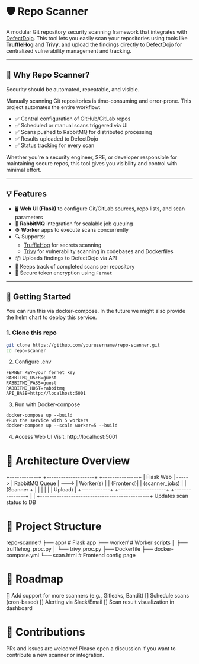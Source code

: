 # 🛡️ Repo Scanner

A modular Git repository security scanning framework that integrates with [DefectDojo](https://www.defectdojo.org/). This tool lets you easily scan your repositories using tools like **TruffleHog** and **Trivy**, and upload the findings directly to DefectDojo for centralized vulnerability management and tracking.

---

## 📌 Why Repo Scanner?

Security should be automated, repeatable, and visible.

Manually scanning Git repositories is time-consuming and error-prone. This project automates the entire workflow:

- ✅ Central configuration of GitHub/GitLab repos
- ✅ Scheduled or manual scans triggered via UI
- ✅ Scans pushed to RabbitMQ for distributed processing
- ✅ Results uploaded to DefectDojo
- ✅ Status tracking for every scan

Whether you're a security engineer, SRE, or developer responsible for maintaining secure repos, this tool gives you visibility and control with minimal effort.

---

## 💡 Features

- 🖥️ **Web UI (Flask)** to configure Git/GitLab sources, repo lists, and scan parameters  
- 🐇 **RabbitMQ** integration for scalable job queuing  
- ⚙️ **Worker** apps to execute scans concurrently  
- 🔍 Supports:
  - [TruffleHog](https://github.com/trufflesecurity/trufflehog) for secrets scanning  
  - [Trivy](https://github.com/aquasecurity/trivy) for vulnerability scanning in codebases and Dockerfiles  
- 📦 Uploads findings to DefectDojo via API  
- 🔄 Keeps track of completed scans per repository  
- 🔐 Secure token encryption using `Fernet`  

---

## 🚀 Getting Started
You can run this via docker-compose. In the future we might also provide the helm chart to deploy this service. 

### 1. Clone this repo
```bash
git clone https://github.com/yourusername/repo-scanner.git
cd repo-scanner
```
2. Configure .env
```
FERNET_KEY=your_fernet_key
RABBITMQ_USER=guest
RABBITMQ_PASS=guest
RABBITMQ_HOST=rabbitmq
API_BASE=http://localhost:5001
```
3. Run with Docker-compose
```
docker-compose up --build
#Run the service with 5 workers 
docker-compose up --scale worker=5 --build   
```
4. Access Web UI
Visit: http://localhost:5001

# 🔧 Architecture Overview
+------------+        +--------------------+       +---------------+
|  Flask Web | -----> |  RabbitMQ Queue    | --->  |  Worker(s)    |
|  (Frontend)|        |  (scanner_jobs)    |       |  (Scanner +   |
|            |        |                    |       |   Upload)     |
+------------+        +--------------------+       +---------------+
        |                                              |
        +----------------------------------------------+
                      Updates scan status to DB

# 📁 Project Structure
repo-scanner/
├── app/                 # Flask app
├── worker/              # Worker scripts
│   ├── trufflehog_proc.py
│   └── trivy_proc.py
├── Dockerfile
├── docker-compose.yml
└── scan.html            # Frontend config page

# 📖 Roadmap
 [] Add support for more scanners (e.g., Gitleaks, Bandit)
 [] Schedule scans (cron-based)
 [] Alerting via Slack/Email
 [] Scan result visualization in dashboard

# 🤝 Contributions
PRs and issues are welcome! Please open a discussion if you want to contribute a new scanner or integration.

